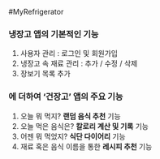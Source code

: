 #MyRefrigerator

### 냉장고 앱의 기본적인 기능

1. 사용자 관리 : 로그인 및 회원가입
2. 냉장고 속 재료 관리 : 추가 / 수정 / 삭제
3. 장보기 목록 추가

### 에 더하여 ‘건장고’ 앱의 주요 기능

 

1. 오늘 뭐 먹지? **랜덤 음식 추천** 기능
2. 오늘 먹은 음식은? **칼로리 계산 및 기록** 기능
3. 어젠 뭐 먹었지? **식단 다이어리** 기능
4. 재료 혹은 음식 이름을 통한 **레시피 추천** 기능
